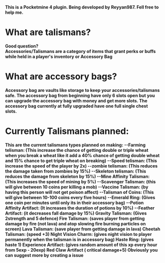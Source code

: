 <b>This is a Pocketmine 4 plugin. Being developed by Reyyan987. Fell free to help me.
# What are talismans?
Good question? <br> <b> Accessories/Talismans are a category of items that grant perks or buffs while held in a player's inventory or Accessory Bag</b>
# What are accessory bags?
<b> Accessory bag are vaults like storage to keep your accessories/talismans safe. The accessory bag from beginning have only 6 slots open but you can upgrade the accessory bag with money and get more slots. The accessory bag currently at fully upgraded have one full single chest slots. </b>
# Currently Talismans planned:
<b> This are the current talismans types planned on making:
--Farming telisman: (This increase the chance of getting double or triple wheat when you break a wheat like it add a 40% chance of getting double wheat and 15% chance to get triple wheat on breaking)
--Speed telisman: (This increase the speed of the player by 2x)
--zombie telisman: (This reduces the damage taken from zombies by 15%)
--Skeleton telisman: (This reduces the damage from skeleton by 15%)
--Mine Affinity Talisman: (This increases the speed of mining by 5%)
--Scavenger Talisman: (this will give between 10 coins per killing a mob)
--Vaccine Talisman: (by having this person will not get poison affect)
--Talisman of Coins: (This will give between 10-100 coins every five hours)
--Emerald Ring: (Gives one coin per minutes until only its in their accessory bag)
--Potion Affinity Artifact: (It increases the duration of potions by 10%)
--Feather Artifact: (it decreases fall damage by 15%)
Gravity Talisman: (Gives 2strength and 5 defence) 
Fire Talisman: (saves player from getting damage by fire (not lava) and atop slowing fire burning particles on screen)
Lava Talisman: (save player from getting damage in lava)
Cheetah Talisman: (speed +3)
Night Vision Charm: (gives night vision to player permanently when the talisman is in accessory bag)
Haste Ring: (gives haste 1)
Experience Artifact: (gives random amount of this xp every hour from 5exp - 20exp)
Red Claw Artifact ( critical damage+5) </b>
Obviously you can suggest more by creating a issue
